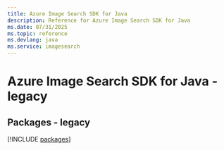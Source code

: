 ```yaml
---
title: Azure Image Search SDK for Java
description: Reference for Azure Image Search SDK for Java
ms.date: 07/31/2025
ms.topic: reference
ms.devlang: java
ms.service: imagesearch
---
```

# Azure Image Search SDK for Java - legacy
## Packages - legacy
[!INCLUDE [packages](image-search-index.md)]